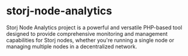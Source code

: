 # storj-node-analytics
Storj Node Analytics project is a powerful and versatile PHP-based tool designed to provide comprehensive monitoring and management capabilities for Storj nodes, whether you're running a single node or managing multiple nodes in a decentralized network.
